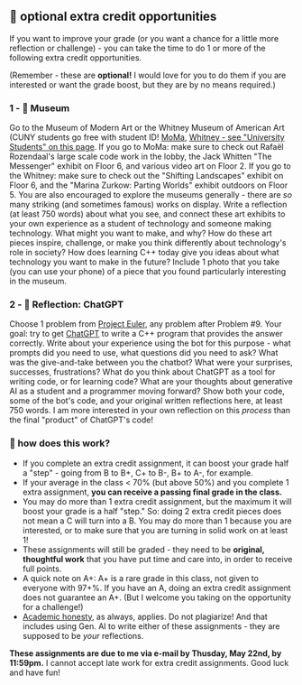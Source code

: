 ## 🤖 optional extra credit opportunities

If you want to improve your grade (or you want a chance for a little more reflection or challenge) - you can take the time to do 1 or more of the following extra credit opportunities. 

(Remember - these are **optional!** I would love for you to do them if you are interested or want the grade boost, but they are by no means required.)

### 1 - 🎨 Museum
Go to the Museum of Modern Art or the Whitney Museum of American Art (CUNY students go free with student ID! [MoMa](https://www.moma.org/teaching/education-partnerships/moma-cuny-partnerships), [Whitney - see "University Students" on this page](https://whitney.org/visit/free-admission). If you go to MoMa: make sure to check out Rafaël Rozendaal's large scale code work in the lobby, the Jack Whitten "The Messenger" exhibit on Floor 6, and various video art on Floor 2. If you go to the Whitney: make sure to check out the "Shifting Landscapes" exhibit on Floor 6, and the "Marina Zurkow: Parting Worlds" exhibit outdoors on Floor 5. You are also encouraged to explore the museums generally - there are _so_ many striking (and sometimes famous) works on display. Write a reflection (at least 750 words) about what you see, and connect these art exhibits to your own experience as a student of technology and someone making technology. What might you want to make, and why? How do these art pieces inspire, challenge, or make you think differently about technology's role in society? How does learning C++ today give you ideas about what technology you want to make in the future? Include 1 photo that you take (you can use your phone) of a piece that you found particularly interesting in the museum.

### 2 - 👾 Reflection: ChatGPT
Choose 1 problem from [Project Euler](https://projecteuler.net/), any problem after Problem #9. Your goal: try to get [ChatGPT](https://openai.com/blog/chatgpt) to write a C++ program that provides the answer correctly. Write about your experience using the bot for this purpose - what prompts did you need to use, what questions did you need to ask? What was the give-and-take between you the chatbot? What were your surprises, successes, frustrations? What do you think about ChatGPT as a tool for writing code, or for learning code? What are your thoughts about generative AI as a student and a programmer moving forward? Show both your code, some of the bot's code, and your original written reflections here, at least 750 words. I am more interested in your own reflection on this _process_ than the final "product" of ChatGPT's code!

### 🐠 how does this work? 

- If you complete an extra credit assignment, it can boost your grade half a "step" - going from B to B+, C+ to B-, B+ to A-, for example.
- If your average in the class < 70% (but above 50%) and you complete 1 extra assignment, **you can receive a passing final grade in the class.**
- You may do more than 1 extra credit assignment, but the maximum it will boost your grade is a half "step." So: doing 2 extra credit pieces does not mean a C will turn into a B. You may do more than 1 because you are interested, or to make sure that you are turning in solid work on at least 1!
- These assignments will still be graded - they need to be **original, thoughtful work** that you have put time and care into, in order to receive full points.
- A quick note on A+: A+ is a rare grade in this class, not given to everyone with 97+%. If you have an A, doing an extra credit assignment does not guarantee an A+. (But I welcome you taking on the opportunity for a challenge!)
- [Academic honesty](https://github.com/mab253/cpp_fall24/#academic-honesty-and-integrity), as always, applies. Do not plagiarize! And that includes using Gen. AI to write either of these assignments - they are supposed to be _your_ reflections.

**These assignments are due to me via e-mail by Thusday, May 22nd, by 11:59pm.** I cannot accept late work for extra credit assignments. Good luck and have fun!
